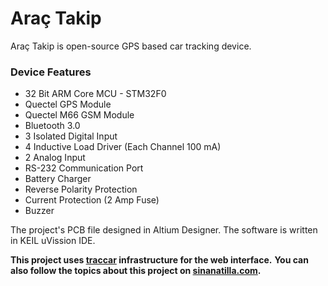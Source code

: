 # Araç Takip
Araç Takip is open-source GPS based car tracking device.

### Device Features

* 32 Bit ARM Core MCU - STM32F0  
* Quectel GPS Module  
* Quectel M66 GSM Module  
* Bluetooth 3.0  
* 3 Isolated Digital Input  
* 4 Inductive Load Driver (Each Channel 100 mA)  
* 2 Analog Input  
* RS-232 Communication Port  
* Battery Charger  
* Reverse Polarity Protection  
* Current Protection (2 Amp Fuse)  
* Buzzer  

The project's PCB file designed in Altium Designer. The software is written in KEIL uVission IDE.  

**This project uses [traccar](https://https://www.traccar.org/) infrastructure for the web interface.**
**You can also follow the topics about this project on [sinanatilla.com](http://sinanatilla.com/arac-takip/).**
